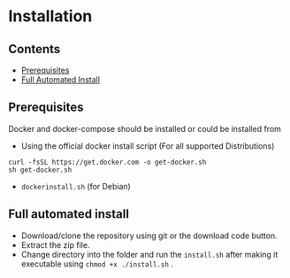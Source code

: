 # Installation

## Contents
- [Prerequisites](empty)
- [Full Automated Install](empty)


## Prerequisites

Docker and docker-compose should be installed or could be installed from 
- Using the official docker install script (For all supported Distributions)
```
curl -fsSL https://get.docker.com -o get-docker.sh
sh get-docker.sh
```
- `dockerinstall.sh` (for Debian)


## Full automated install
- Download/clone the repository using git or the download code button.
- Extract the zip file.
- Change directory into the folder and run the `install.sh` after making it executable using `chmod +x ./install.sh` .

